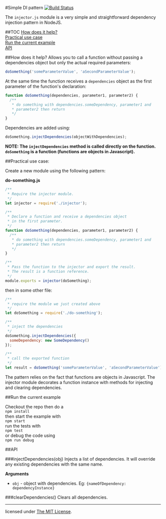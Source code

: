 #Simple DI pattern
[![Build Status](https://travis-ci.org/efidiles/nodejs-decorator-for-di.svg?branch=master)](https://travis-ci.org/efidiles/nodejs-decorator-for-di)

The `injector.js` module is a very simple and straightforward dependency
injection pattern in NodeJS.

##TOC
[How does it help?](#user-content-how-does-it-help)  
[Practical use case](#user-content-practical-use-case)  
[Run the current example](#user-content-run-the-current-example)  
[API](#user-content-api)

##How does it help?
Allows you to call a function without passing a dependencies object but only
the actual required parameters:
```js
doSomething('someParameterValue', 'aSecondParameterValue');
```

At the same time the function receives a `dependencies` object as the first
parameter of the function's declaration:

```js
function doSomething(dependencies, parameter1, parameter2) {
  /**
   * do something with dependencies.someDependency, parameter1 and
   * parameter2 then return
   */
}
```
Dependencies are added using:
```js
doSomething.injectDependencies(objectWithDependencies);
```
**NOTE: The `injectDependencies` method is called directly on the function.
`doSomething` is a function (functions are objects in Javascript).**

##Practical use case:

Create a new module using the following pattern:

**do-something.js**

```js
/**
 * Require the injector module.
 */
let injector = require('./injector');

/**
 * Declare a function and receive a dependencies object
 * in the first parameter.
 */
function doSomething(dependencies, parameter1, parameter2) {
  /**
   * do something with dependencies.someDependency, parameter1 and
   * parameter2 then return
   */
}

/**
 * Pass the function to the injector and export the result.
 * The result is a function reference.
 */
module.exports = injector(doSomething);
```

then in some other file:

```js
/**
 * require the module we just created above
 */
let doSomething = require('./do-something');

/**
 * inject the dependencies
 */
doSomething.injectDependencies({
  someDependency: new SomeDependency()
});

/**
 * call the exported function
 */
let result = doSomething('someParameterValue', 'aSecondParameterValue');
```

The pattern relies on the fact that functions are objects in Javascript.
The injector module decorates a function instance with methods for injecting
and clearing dependencies.

##Run the current example

Checkout the repo then do a  
`npm install`  
then start the example with  
`npm start`  
run the tests with  
`npm test`  
or debug the code using  
`npm run debug`

##API

###injectDependencies(obj)
Injects a list of dependencies. It will override any existing dependencies with
the same name.

**Arguments**
- `obj` - object with dependencies.
  Eg: `{nameOfDependency: dependencyInstance}`

###clearDependencies()
Clears all dependencies.

- - -

licensed under [The MIT License](http://www.opensource.org/licenses/mit-license.php).
